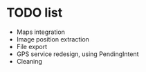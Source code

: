 TODO list
=========

- Maps integration
- Image position extraction
- File export
- GPS service redesign, using PendingIntent
- Cleaning
